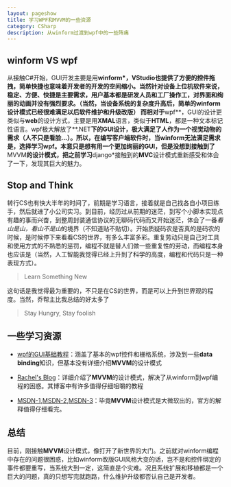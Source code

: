 ```yaml
---
layout: pageshow
title: 学习WPF和MVVM的一些资源
category: CSharp
description: 从winform过渡到wpf中的一些阵痛
---
```


## winform VS wpf

从接触C#开始，GUI开发主要是用**winform*，VStudio也提供了方便的控件拖拽，简单快捷也意味着开发者的开发的空间缩小。当然针对设备上位机软件来说，稳定、方便、快捷是主要需求，用户基本都是研发人员和工厂操作工，对界面和绚丽的动画并没有强烈要求。（当然，当设备系统的复杂度升高后，简单的winform设计模式已经很难满足以后软件维护和升级改版）
而相对于**wpf**，GUI的设计更类似与**web**的设计方式，主要是用**XMAL**语言，类似于**HTML**，都是一种文本标记性语言。wpf极大解放了**.NET**下的GUI设计，极大满足了人作为一个视觉动物的需求（人不只是看脸...）。所以，在编写客户端软件时，当winform无法满足需求是，选择学习wpf。本意只是想有用一个更加绚丽的GUI，但是没想到接触到了**MVVM**的设计模式，把之前学习**django*接触到的**MVC**设计模式重新感受和体会了一下，发现其巨大的魅力。

## Stop and Think

转行CS也有快大半年的时间了，前期是学习语言，接着就是自己找各自小项目练手，然后就进了小公司实习。到目前，经历过从前期的迷茫，到写个小脚本实现点有趣的事而兴奋，到整周封装通信协议的无聊码代码而又开始迷茫，体会了一番*看山是山，看山不是山*的境界（不知道贴不贴切）。开始质疑码农是否真的是码农的时候，是时候停下来看看CS的世界，有多么丰富多彩。重复劳动只是自己对工具和使用方式的不熟悉的惩罚，编程不就是替人们做一些重复性的劳动，而编程本身也应该是（当然，人工智能我觉得已经上升到了科学的高度，编程和代码只是一种表现方式）。

> Learn Something New

这句话是我觉得最为重要的，不只是在CS的世界，而是可以上升到世界观的程度。当然，乔帮主比我总结的好太多了

> Stay Hungry, Stay foolish

## 一些学习资源

* [wpf的GUI基础教程](http://www.wpf-tutorial.com/)：涵盖了基本的wpf控件和栅格系统，涉及到一些**data binding**知识，但基本没有详细介绍**MVVM**的设计模式

* [Rachel's Blog](https://rachel53461.wordpress.com/2012/10/12/switching-from-winforms-to-wpfmvvm/)：详细介绍了**MVVM**的设计模式，解决了从winform到wpf编程的困惑。其博客中有许多值得仔细咀嚼的教程

* [MSDN-1](https://msdn.microsoft.com/en-us/library/hh848246.aspx),[MSDN-2](https://msdn.microsoft.com/en-us/library/gg405484.aspx),[MSDN-3](https://msdn.microsoft.com/en-us/library/gg405494.aspx)：毕竟**MVVM**设计模式是大微软出的，官方的解释值得仔细看完。

## 总结

目前，刚接触**MVVM**设计模式，像打开了新世界的大门。之前就对winform编程中存在的问题很困惑，比如winform改版GUI风格大变的话，岂不是和控件绑定的事件都要重写，当系统大到一定，这简直是个灾难。况且系统扩展和移植都是一个巨大的问题，真的只想写完就跑路，什么维护升级都否认自己是开发者。
